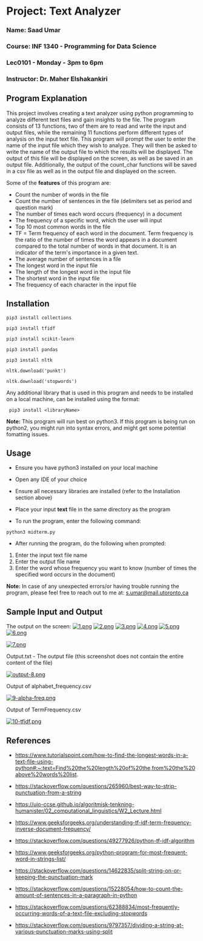# Project: Text Analyzer
### Name: Saad Umar
### Course: INF 1340 - Programming for Data Science
### Lec0101 - Monday - 3pm to 6pm
### Instructor: Dr. Maher Elshakankiri

## Program Explanation
This project involves creating a text analyzer using python programming to analyze different text files and gain insights to the file. The program consists of 13 functions, two of them are to read and write the input and output files, while the remaining 11 functions perform different types of analysis on the input text file.
This program will prompt the user to enter the name of the input file which they wish to analyze. They will then be asked to write the name of the output file to which the results will be displayed. The output of this file will be displayed on the screen, as well as be saved in an output file. Additionally, the output of the count_char functions will be saved in a csv file as well as in the output file and displayed on the screen.

Some of the **features** of this program are:

*  Count the number of words in the file
*  Count the number of sentences in the file (delimiters set as period and question mark)
*  The number of times each word occurs (frequency) in a document
*  The frequency of a specific word, which the user will input
*  Top 10 most common words in the file
*  TF = Term frequency of each word in the document. Term frequency is the ratio of the number of times the word appears in a document compared to the total number of words in that document. It is an indicator of the term's importance in a given text.
*  The average number of sentences in a file
*  The longest word in the input file
*  The length of the longest word in the input file
*  The shortest word in the input file
*  The frequency of each character in the input file

## Installation

```pip3 install collections```

```pip3 install tfidf```

```pip3 install scikit-learn```

```pip3 install pandas```

```pip3 install nltk```

```nltk.download('punkt')```

```nltk.download('stopwords')```

Any additional library that is used in this program and needs to be installed on a local machine, can be installed using the format:

``` pip3 install <libraryName>```

**Note:** This program will run best on python3. If this program is being run on python2, you might run into syntax errors, and might get some potential fomatting issues.

## Usage

* Ensure you have python3 installed on your local machine

* Open any IDE of your choice

* Ensure all necessary libraries are installed (refer to the Installation section above)

* Place your input **text** file in the same directory as the program

* To run the program, enter the following command:

```python3 midterm.py```

- After running the program, do the following when prompted:

1. Enter the input text file name
2. Enter the output file name
3. Enter the word whose frequency you want to know (number of times the specified word occurs in the document)

**Note:** In case of any unexpected errors/or having trouble running the program, please feel free to reach out to me at: s.umar@mail.utoronto.ca


## Sample Input and Output

The output on the screen:
[![1.png](https://i.postimg.cc/KYgWY2CK/1.png)](https://postimg.cc/wtg2WSqH)
[![2.png](https://i.postimg.cc/cHybgzNF/2.png)](https://postimg.cc/bGgT43rn)
[![3.png](https://i.postimg.cc/0QYHpCkP/3.png)](https://postimg.cc/vgmzyfxN)
[![4.png](https://i.postimg.cc/P5C36HX6/4.png)](https://postimg.cc/pmtJTgn8)
[![5.png](https://i.postimg.cc/fy52PTSP/5.png)](https://postimg.cc/xNJ3JQRG)
[![6.png](https://i.postimg.cc/SQGvRV1G/6.png)](https://postimg.cc/z3VjPwrL)

[![7.png](https://i.postimg.cc/8PPn6Wqg/7.png)](https://postimg.cc/XXm8MZjs)

Output.txt - The output file (this screenshot does not contain the entire content of the file)

[![output-8.png](https://i.postimg.cc/6pFHgPTB/output-8.png)](https://postimg.cc/dhmmT48f)

Output of alphabet_frequency.csv

[![9-alpha-freq.png](https://i.postimg.cc/ZK7sFnSB/9-alpha-freq.png)](https://postimg.cc/xcmP90qn)

Output of TermFrequency.csv

[![10-tfidf.png](https://i.postimg.cc/VvzZ4bvM/10-tfidf.png)](https://postimg.cc/r0Y9wsSF)


## References

* https://www.tutorialspoint.com/how-to-find-the-longest-words-in-a-text-file-using-python#:~:text=Find%20the%20length%20of%20the,from%20the%20above%20words%20list.

* https://stackoverflow.com/questions/265960/best-way-to-strip-punctuation-from-a-string

* https://uio-ccse.github.io/algoritmisk-tenkning-humanister/02_computational_linguistics/W2_Lecture.html

* https://www.geeksforgeeks.org/understanding-tf-idf-term-frequency-inverse-document-frequency/

* https://stackoverflow.com/questions/49277926/python-tf-idf-algorithm

* https://www.geeksforgeeks.org/python-program-for-most-frequent-word-in-strings-list/

* https://stackoverflow.com/questions/14622835/split-string-on-or-keeping-the-punctuation-mark

* https://stackoverflow.com/questions/15228054/how-to-count-the-amount-of-sentences-in-a-paragraph-in-python

* https://stackoverflow.com/questions/62388834/most-frequently-occurring-words-of-a-text-file-excluding-stopwords

* https://stackoverflow.com/questions/9797357/dividing-a-string-at-various-punctuation-marks-using-split